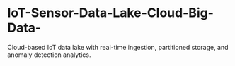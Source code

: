 # IoT-Sensor-Data-Lake-Cloud-Big-Data-
Cloud-based IoT data lake with real-time ingestion, partitioned storage, and anomaly detection analytics.
